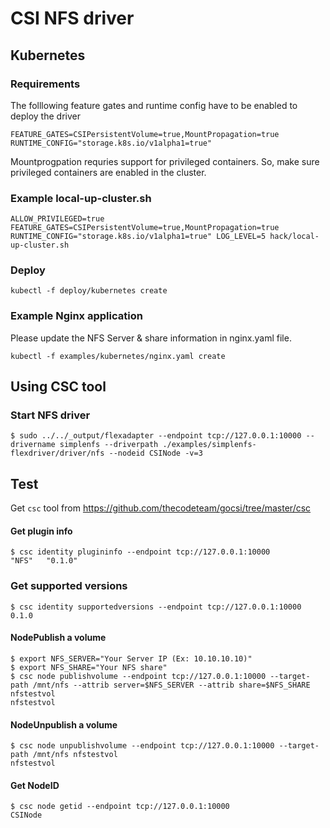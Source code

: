# CSI NFS driver


## Kubernetes
### Requirements

The folllowing feature gates and runtime config have to be enabled to deploy the driver

```
FEATURE_GATES=CSIPersistentVolume=true,MountPropagation=true
RUNTIME_CONFIG="storage.k8s.io/v1alpha1=true"
```

Mountprogpation requries support for privileged containers. So, make sure privileged containers are enabled in the cluster.

### Example local-up-cluster.sh

```ALLOW_PRIVILEGED=true FEATURE_GATES=CSIPersistentVolume=true,MountPropagation=true RUNTIME_CONFIG="storage.k8s.io/v1alpha1=true" LOG_LEVEL=5 hack/local-up-cluster.sh```

### Deploy

```kubectl -f deploy/kubernetes create```

### Example Nginx application
Please update the NFS Server & share information in nginx.yaml file.

```kubectl -f examples/kubernetes/nginx.yaml create```

## Using CSC tool

### Start NFS driver
```
$ sudo ../../_output/flexadapter --endpoint tcp://127.0.0.1:10000 --drivername simplenfs --driverpath ./examples/simplenfs-flexdriver/driver/nfs --nodeid CSINode -v=3
```

## Test
Get ```csc``` tool from https://github.com/thecodeteam/gocsi/tree/master/csc

#### Get plugin info
```
$ csc identity plugininfo --endpoint tcp://127.0.0.1:10000
"NFS"	"0.1.0"
```

### Get supported versions
```
$ csc identity supportedversions --endpoint tcp://127.0.0.1:10000
0.1.0
```

#### NodePublish a volume
```
$ export NFS_SERVER="Your Server IP (Ex: 10.10.10.10)"
$ export NFS_SHARE="Your NFS share"
$ csc node publishvolume --endpoint tcp://127.0.0.1:10000 --target-path /mnt/nfs --attrib server=$NFS_SERVER --attrib share=$NFS_SHARE nfstestvol
nfstestvol
```

#### NodeUnpublish a volume
```
$ csc node unpublishvolume --endpoint tcp://127.0.0.1:10000 --target-path /mnt/nfs nfstestvol
nfstestvol
```

#### Get NodeID
```
$ csc node getid --endpoint tcp://127.0.0.1:10000
CSINode
```

